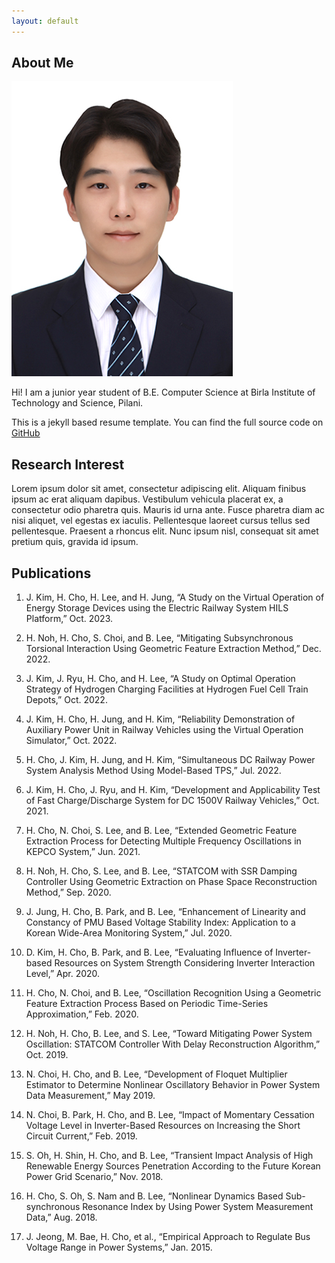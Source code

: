 ```yaml
---
layout: default
---
```


## About Me

<img class="profile-picture" src="CHH.jpg">

Hi! I am a junior year student of B.E. Computer Science at Birla Institute of Technology and Science, Pilani.

This is a jekyll based resume template. You can find the full source code on [GitHub](https://github.com/wheee88)

## Research Interest

Lorem ipsum dolor sit amet, consectetur adipiscing elit. Aliquam finibus ipsum ac erat aliquam dapibus. Vestibulum vehicula placerat ex, a consectetur odio pharetra quis. Mauris id urna ante. Fusce pharetra diam ac nisi aliquet, vel egestas ex iaculis. Pellentesque laoreet cursus tellus sed pellentesque. Praesent a rhoncus elit. Nunc ipsum nisl, consequat sit amet pretium quis, gravida id ipsum.

## Publications

1. J. Kim, H. Cho, H. Lee, and H. Jung, “A Study on the Virtual Operation of Energy Storage Devices using the Electric Railway System HILS Platform,” Oct. 2023.  

2. H. Noh, H. Cho, S. Choi, and B. Lee, “Mitigating Subsynchronous Torsional Interaction Using Geometric Feature Extraction Method,” Dec. 2022.  

3. J. Kim, J. Ryu, H. Cho, and H. Lee, “A Study on Optimal Operation Strategy of Hydrogen Charging Facilities at Hydrogen Fuel Cell Train Depots,” Oct. 2022.  

4. J. Kim, H. Cho, H. Jung, and H. Kim, “Reliability Demonstration of Auxiliary Power Unit in Railway Vehicles using the Virtual Operation Simulator,” Oct. 2022.  

5. H. Cho, J. Kim, H. Jung, and H. Kim, “Simultaneous DC Railway Power System Analysis Method Using Model-Based TPS,” Jul. 2022.  

6. J. Kim, H. Cho, J. Ryu, and H. Kim, “Development and Applicability Test of Fast Charge/Discharge System for DC 1500V Railway Vehicles,” Oct. 2021.  

7. H. Cho, N. Choi, S. Lee, and B. Lee, “Extended Geometric Feature Extraction Process for Detecting Multiple Frequency Oscillations in KEPCO System,” Jun. 2021.  

8. H. Noh, H. Cho, S. Lee, and B. Lee, “STATCOM with SSR Damping Controller Using Geometric Extraction on Phase Space Reconstruction Method,” Sep. 2020.  

9. J. Jung, H. Cho, B. Park, and B. Lee, “Enhancement of Linearity and Constancy of PMU Based Voltage Stability Index: Application to a Korean Wide-Area Monitoring System,” Jul. 2020.  

10. D. Kim, H. Cho, B. Park, and B. Lee, “Evaluating Influence of Inverter-based Resources on System Strength Considering Inverter Interaction Level,” Apr. 2020.  

11. H. Cho, N. Choi, and B. Lee, “Oscillation Recognition Using a Geometric Feature Extraction Process Based on Periodic Time-Series Approximation,” Feb. 2020.  

12. H. Noh, H. Cho, B. Lee, and S. Lee, “Toward Mitigating Power System Oscillation: STATCOM Controller With Delay Reconstruction Algorithm,” Oct. 2019.  

13. N. Choi, H. Cho, and B. Lee, “Development of Floquet Multiplier Estimator to Determine Nonlinear Oscillatory Behavior in Power System Data Measurement,” May 2019.  

14. N. Choi, B. Park, H. Cho, and B. Lee, “Impact of Momentary Cessation Voltage Level in Inverter-Based Resources on Increasing the Short Circuit Current,” Feb. 2019.  

15. S. Oh, H. Shin, H. Cho, and B. Lee, “Transient Impact Analysis of High Renewable Energy Sources Penetration According to the Future Korean Power Grid Scenario,” Nov. 2018.  

16. H. Cho, S. Oh, S. Nam and B. Lee, “Nonlinear Dynamics Based Sub-synchronous Resonance Index by Using Power System Measurement Data,” Aug. 2018.  

17. J. Jeong, M. Bae, H. Cho, et al., “Empirical Approach to Regulate Bus Voltage Range in Power Systems,” Jan. 2015.  
